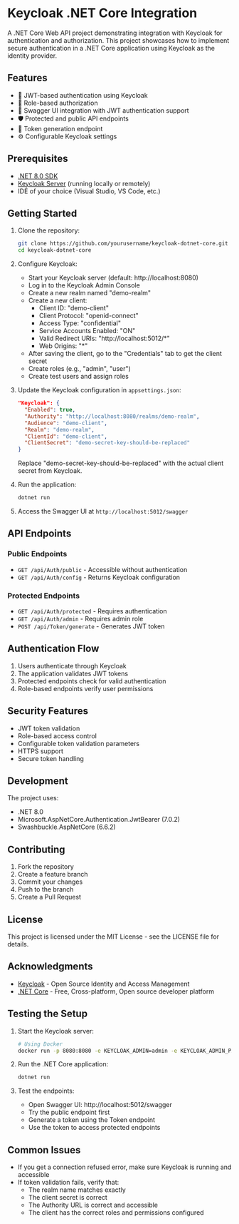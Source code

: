 # Keycloak .NET Core Integration

A .NET Core Web API project demonstrating integration with Keycloak for authentication and authorization. This project showcases how to implement secure authentication in a .NET Core application using Keycloak as the identity provider.

## Features

- 🔐 JWT-based authentication using Keycloak
- 👥 Role-based authorization
- 🚀 Swagger UI integration with JWT authentication support
- 🛡️ Protected and public API endpoints
- 🎯 Token generation endpoint
- ⚙️ Configurable Keycloak settings

## Prerequisites

- [.NET 8.0 SDK](https://dotnet.microsoft.com/download/dotnet/8.0)
- [Keycloak Server](https://www.keycloak.org/) (running locally or remotely)
- IDE of your choice (Visual Studio, VS Code, etc.)

## Getting Started

1. Clone the repository:
   ```bash
   git clone https://github.com/yourusername/keycloak-dotnet-core.git
   cd keycloak-dotnet-core
   ```

2. Configure Keycloak:
   - Start your Keycloak server (default: http://localhost:8080)
   - Log in to the Keycloak Admin Console
   - Create a new realm named "demo-realm"
   - Create a new client:
     - Client ID: "demo-client"
     - Client Protocol: "openid-connect"
     - Access Type: "confidential"
     - Service Accounts Enabled: "ON"
     - Valid Redirect URIs: "http://localhost:5012/*"
     - Web Origins: "*"
   - After saving the client, go to the "Credentials" tab to get the client secret
   - Create roles (e.g., "admin", "user")
   - Create test users and assign roles

3. Update the Keycloak configuration in `appsettings.json`:
   ```json
   "Keycloak": {
     "Enabled": true,
     "Authority": "http://localhost:8080/realms/demo-realm",
     "Audience": "demo-client",
     "Realm": "demo-realm",
     "ClientId": "demo-client",
     "ClientSecret": "demo-secret-key-should-be-replaced"
   }
   ```
   Replace "demo-secret-key-should-be-replaced" with the actual client secret from Keycloak.

4. Run the application:
   ```bash
   dotnet run
   ```

5. Access the Swagger UI at `http://localhost:5012/swagger`

## API Endpoints

### Public Endpoints
- `GET /api/Auth/public` - Accessible without authentication
- `GET /api/Auth/config` - Returns Keycloak configuration

### Protected Endpoints
- `GET /api/Auth/protected` - Requires authentication
- `GET /api/Auth/admin` - Requires admin role
- `POST /api/Token/generate` - Generates JWT token

## Authentication Flow

1. Users authenticate through Keycloak
2. The application validates JWT tokens
3. Protected endpoints check for valid authentication
4. Role-based endpoints verify user permissions

## Security Features

- JWT token validation
- Role-based access control
- Configurable token validation parameters
- HTTPS support
- Secure token handling

## Development

The project uses:
- .NET 8.0
- Microsoft.AspNetCore.Authentication.JwtBearer (7.0.2)
- Swashbuckle.AspNetCore (6.6.2)

## Contributing

1. Fork the repository
2. Create a feature branch
3. Commit your changes
4. Push to the branch
5. Create a Pull Request

## License

This project is licensed under the MIT License - see the LICENSE file for details.

## Acknowledgments

- [Keycloak](https://www.keycloak.org/) - Open Source Identity and Access Management
- [.NET Core](https://dotnet.microsoft.com/) - Free, Cross-platform, Open source developer platform

## Testing the Setup

1. Start the Keycloak server:
   ```bash
   # Using Docker
   docker run -p 8080:8080 -e KEYCLOAK_ADMIN=admin -e KEYCLOAK_ADMIN_PASSWORD=admin quay.io/keycloak/keycloak:latest start-dev
   ```

2. Run the .NET Core application:
   ```bash
   dotnet run
   ```

3. Test the endpoints:
   - Open Swagger UI: http://localhost:5012/swagger
   - Try the public endpoint first
   - Generate a token using the Token endpoint
   - Use the token to access protected endpoints

## Common Issues

- If you get a connection refused error, make sure Keycloak is running and accessible
- If token validation fails, verify that:
  - The realm name matches exactly
  - The client secret is correct
  - The Authority URL is correct and accessible
  - The client has the correct roles and permissions configured